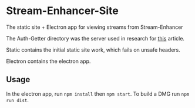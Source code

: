 # Stream-Enhancer-Site

The static site + Electron app for viewing streams from Stream-Enhancer

The Auth-Getter directory was the server used in research for [this](https://blog.jonlu.ca/posts/illegal-streams) article.

Static contains the initial static site work, which fails on unsafe headers.

Electron contains the electron app.

## Usage

In the electron app, run `npm install` then `npm start`. To build a DMG run `npm run dist`.